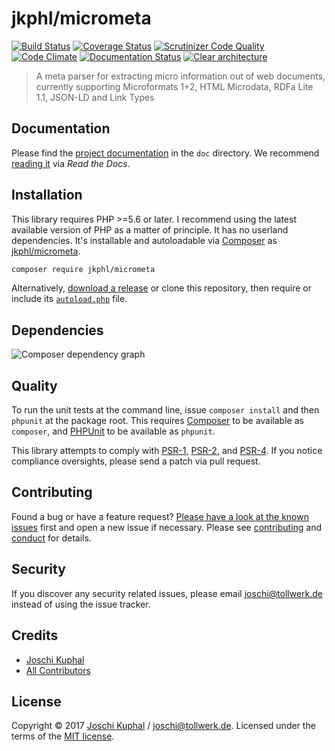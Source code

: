 # jkphl/micrometa

[![Build Status][travis-image]][travis-url] [![Coverage Status][coveralls-image]][coveralls-url] [![Scrutinizer Code Quality][scrutinizer-image]][scrutinizer-url] [![Code Climate][codeclimate-image]][codeclimate-url] [![Documentation Status][readthedocs-image]][readthedocs-url] [![Clear architecture][clear-architecture-image]][clear-architecture-url]

> A meta parser for extracting micro information out of web documents, currently supporting Microformats 1+2, HTML Microdata, RDFa Lite 1.1, JSON-LD and Link Types

## Documentation

Please find the [project documentation](doc/index.md) in the `doc` directory. We recommend [reading it](http://jkphl-micrometa.readthedocs.io/) via *Read the Docs*.

## Installation

This library requires PHP >=5.6 or later. I recommend using the latest available version of PHP as a matter of principle. It has no userland dependencies. It's installable and autoloadable via [Composer](https://getcomposer.org/) as [jkphl/micrometa](https://packagist.org/packages/jkphl/micrometa).
        
```bash
composer require jkphl/micrometa
```

Alternatively, [download a release](https://github.com/jkphl/micrometa/releases) or clone this repository, then require or include its [`autoload.php`](autoload.php) file.

## Dependencies

![Composer dependency graph](https://rawgit.com/jkphl/micrometa/master/doc/dependencies.svg)

## Quality

To run the unit tests at the command line, issue `composer install` and then `phpunit` at the package root. This requires [Composer](http://getcomposer.org/) to be available as `composer`, and [PHPUnit](http://phpunit.de/manual/) to be available as `phpunit`.

This library attempts to comply with [PSR-1][], [PSR-2][], and [PSR-4][]. If you notice compliance oversights, please send a patch via pull request.

## Contributing

Found a bug or have a feature request? [Please have a look at the known issues](https://github.com/jkphl/micrometa/issues) first and open a new issue if necessary. Please see [contributing](CONTRIBUTING.md) and [conduct](CONDUCT.md) for details.

## Security

If you discover any security related issues, please email joschi@tollwerk.de instead of using the issue tracker.

## Credits

- [Joschi Kuphal][author-url]
- [All Contributors](../../contributors)

## License

Copyright © 2017 [Joschi Kuphal][author-url] / joschi@tollwerk.de. Licensed under the terms of the [MIT license](LICENSE).


[travis-image]: https://secure.travis-ci.org/jkphl/micrometa.svg
[travis-url]: https://travis-ci.org/jkphl/micrometa
[coveralls-image]: https://coveralls.io/repos/jkphl/micrometa/badge.svg?branch=master&service=github
[coveralls-url]: https://coveralls.io/github/jkphl/micrometa?branch=master
[scrutinizer-image]: https://scrutinizer-ci.com/g/jkphl/micrometa/badges/quality-score.png?b=master
[scrutinizer-url]: https://scrutinizer-ci.com/g/jkphl/micrometa/?branch=master
[codeclimate-image]: https://lima.codeclimate.com/github/jkphl/micrometa/badges/gpa.svg
[codeclimate-url]: https://lima.codeclimate.com/github/jkphl/micrometa
[readthedocs-image]: https://readthedocs.org/projects/jkphl-micrometa/badge/?version=latest
[readthedocs-url]: http://jkphl-micrometa.readthedocs.io/en/latest/?badge=latest
[clear-architecture-image]: https://img.shields.io/badge/Clear%20Architecture-%E2%9C%94-brightgreen.svg
[clear-architecture-url]: https://github.com/jkphl/clear-architecture
[author-url]: https://jkphl.is
[PSR-1]: https://github.com/php-fig/fig-standards/blob/master/accepted/PSR-1-basic-coding-standard.md
[PSR-2]: https://github.com/php-fig/fig-standards/blob/master/accepted/PSR-2-coding-style-guide.md
[PSR-4]: https://github.com/php-fig/fig-standards/blob/master/accepted/PSR-4-autoloader.md
